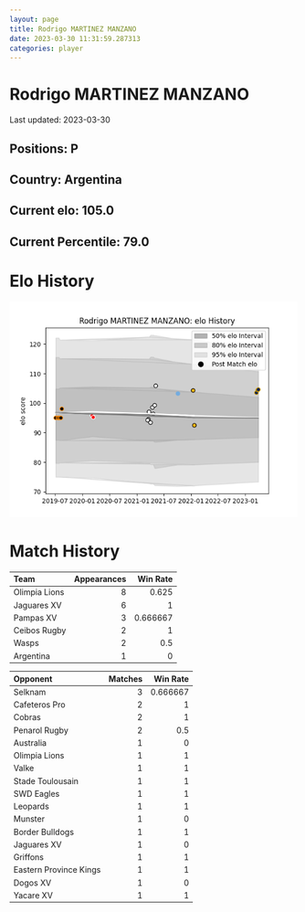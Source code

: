 ```yaml
---  
layout: page  
title: Rodrigo MARTINEZ MANZANO  
date: 2023-03-30 11:31:59.287313  
categories: player  
---
```

# Rodrigo MARTINEZ MANZANO


Last updated: 2023-03-30
## Positions: P

## Country: Argentina

## Current elo: 105.0

## Current Percentile: 79.0

# Elo History


![elo history](history_RodrigoMARTINEZMANZANO.png)
# Match History


| Team          |   Appearances |   Win Rate |
|:--------------|--------------:|-----------:|
| Olimpia Lions |             8 |   0.625    |
| Jaguares XV   |             6 |   1        |
| Pampas XV     |             3 |   0.666667 |
| Ceibos Rugby  |             2 |   1        |
| Wasps         |             2 |   0.5      |
| Argentina     |             1 |   0        |

| Opponent               |   Matches |   Win Rate |
|:-----------------------|----------:|-----------:|
| Selknam                |         3 |   0.666667 |
| Cafeteros Pro          |         2 |   1        |
| Cobras                 |         2 |   1        |
| Penarol Rugby          |         2 |   0.5      |
| Australia              |         1 |   0        |
| Olimpia Lions          |         1 |   1        |
| Valke                  |         1 |   1        |
| Stade Toulousain       |         1 |   1        |
| SWD Eagles             |         1 |   1        |
| Leopards               |         1 |   1        |
| Munster                |         1 |   0        |
| Border Bulldogs        |         1 |   1        |
| Jaguares XV            |         1 |   0        |
| Griffons               |         1 |   1        |
| Eastern Province Kings |         1 |   1        |
| Dogos XV               |         1 |   0        |
| Yacare XV              |         1 |   1        |
